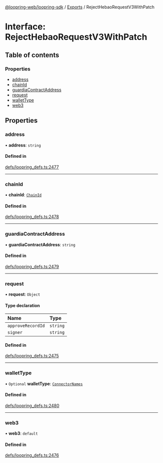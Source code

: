 [@loopring-web/loopring-sdk](../README.md) / [Exports](../modules.md) / RejectHebaoRequestV3WithPatch

# Interface: RejectHebaoRequestV3WithPatch

## Table of contents

### Properties

- [address](RejectHebaoRequestV3WithPatch.md#address)
- [chainId](RejectHebaoRequestV3WithPatch.md#chainid)
- [guardiaContractAddress](RejectHebaoRequestV3WithPatch.md#guardiacontractaddress)
- [request](RejectHebaoRequestV3WithPatch.md#request)
- [walletType](RejectHebaoRequestV3WithPatch.md#wallettype)
- [web3](RejectHebaoRequestV3WithPatch.md#web3)

## Properties

### address

• **address**: `string`

#### Defined in

[defs/loopring_defs.ts:2477](https://github.com/Loopring/loopring_sdk/blob/c031084/src/defs/loopring_defs.ts#L2477)

___

### chainId

• **chainId**: [`ChainId`](../enums/ChainId.md)

#### Defined in

[defs/loopring_defs.ts:2478](https://github.com/Loopring/loopring_sdk/blob/c031084/src/defs/loopring_defs.ts#L2478)

___

### guardiaContractAddress

• **guardiaContractAddress**: `string`

#### Defined in

[defs/loopring_defs.ts:2479](https://github.com/Loopring/loopring_sdk/blob/c031084/src/defs/loopring_defs.ts#L2479)

___

### request

• **request**: `Object`

#### Type declaration

| Name | Type |
| :------ | :------ |
| `approveRecordId` | `string` |
| `signer` | `string` |

#### Defined in

[defs/loopring_defs.ts:2475](https://github.com/Loopring/loopring_sdk/blob/c031084/src/defs/loopring_defs.ts#L2475)

___

### walletType

• `Optional` **walletType**: [`ConnectorNames`](../enums/ConnectorNames.md)

#### Defined in

[defs/loopring_defs.ts:2480](https://github.com/Loopring/loopring_sdk/blob/c031084/src/defs/loopring_defs.ts#L2480)

___

### web3

• **web3**: `default`

#### Defined in

[defs/loopring_defs.ts:2476](https://github.com/Loopring/loopring_sdk/blob/c031084/src/defs/loopring_defs.ts#L2476)
